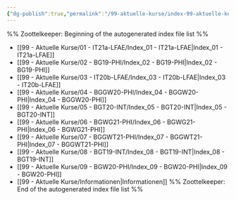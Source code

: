 ```yaml
---
{"dg-publish":true,"permalink":"/99-aktuelle-kurse/index-99-aktuelle-kurse/","tags":"gardenEntry"}
---
```



%% Zoottelkeeper: Beginning of the autogenerated index file list  %%
-  [[99 - Aktuelle Kurse/01 - IT21a-LFAE/Index_01 - IT21a-LFAE|Index_01 - IT21a-LFAE]]
-  [[99 - Aktuelle Kurse/02 - BG19-PHI/Index_02 - BG19-PHI|Index_02 - BG19-PHI]]
-  [[99 - Aktuelle Kurse/03 - IT20b-LFAE/Index_03 - IT20b-LFAE|Index_03 - IT20b-LFAE]]
-  [[99 - Aktuelle Kurse/04 - BGGW20-PHI/Index_04 - BGGW20-PHI|Index_04 - BGGW20-PHI]]
-  [[99 - Aktuelle Kurse/05 - BGT20-INT/Index_05 - BGT20-INT|Index_05 - BGT20-INT]]
-  [[99 - Aktuelle Kurse/06 - BGWG21-PHI/Index_06 - BGWG21-PHI|Index_06 - BGWG21-PHI]]
-  [[99 - Aktuelle Kurse/07 - BGGWT21-PHI/Index_07 - BGGWT21-PHI|Index_07 - BGGWT21-PHI]]
-  [[99 - Aktuelle Kurse/08 - BGT19-INT/Index_08 - BGT19-INT|Index_08 - BGT19-INT]]
-  [[99 - Aktuelle Kurse/09 - BGW20-PHI/Index_09 - BGW20-PHI|Index_09 - BGW20-PHI]]
-  [[99 - Aktuelle Kurse/Informationen|Informationen]]
%% Zoottelkeeper: End of the autogenerated index file list  %%
